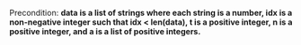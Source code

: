 Precondition: **data is a list of strings where each string is a number, idx is a non-negative integer such that idx < len(data), t is a positive integer, n is a positive integer, and a is a list of positive integers.**